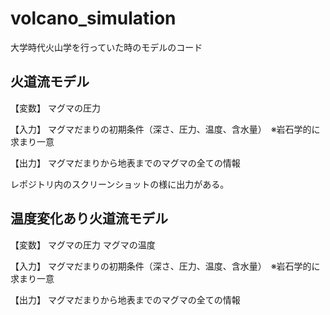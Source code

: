 # volcano_simulation
 大学時代火山学を行っていた時のモデルのコード
 
 ## 火道流モデル
 【変数】
 マグマの圧力
 
 【入力】
 マグマだまりの初期条件（深さ、圧力、温度、含水量）　※岩石学的に求まり一意
 
 【出力】
 マグマだまりから地表までのマグマの全ての情報
 
 レポジトリ内のスクリーンショットの様に出力がある。
 
 ## 温度変化あり火道流モデル
 【変数】
 マグマの圧力
 マグマの温度
 
 【入力】
 マグマだまりの初期条件（深さ、圧力、温度、含水量）　※岩石学的に求まり一意
 
 【出力】
 マグマだまりから地表までのマグマの全ての情報
 
